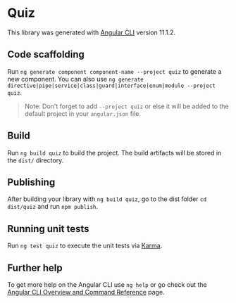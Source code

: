 # Quiz

This library was generated with [Angular CLI](https://github.com/angular/angular-cli) version 11.1.2.

## Code scaffolding

Run `ng generate component component-name --project quiz` to generate a new component. You can also use `ng generate directive|pipe|service|class|guard|interface|enum|module --project quiz`.
> Note: Don't forget to add `--project quiz` or else it will be added to the default project in your `angular.json` file. 

## Build

Run `ng build quiz` to build the project. The build artifacts will be stored in the `dist/` directory.

## Publishing

After building your library with `ng build quiz`, go to the dist folder `cd dist/quiz` and run `npm publish`.

## Running unit tests

Run `ng test quiz` to execute the unit tests via [Karma](https://karma-runner.github.io).

## Further help

To get more help on the Angular CLI use `ng help` or go check out the [Angular CLI Overview and Command Reference](https://angular.io/cli) page.
